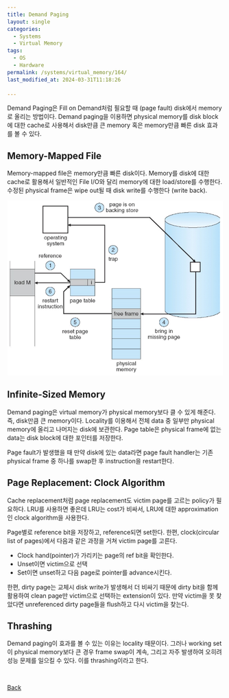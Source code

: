 ```yaml
---
title: Demand Paging
layout: single
categories:
  - Systems
  - Virtual Memory
tags:
  - OS
  - Hardware
permalink: /systems/virtual_memory/164/
last_modified_at: 2024-03-31T11:18:26

---
```


Demand Paging은 Fill on Demand처럼 필요할 때 (page fault) disk에서 memory로 올리는 방법이다.
Demand paging을 이용하면 physical memory를 disk block에 대한 cache로 사용해서 disk만큼 큰 memory 혹은 memory만큼 빠른 disk 효과를 볼 수 있다.

## Memory-Mapped File

Memory-mapped file은 memory만큼 빠른 disk이다.
Memory를 disk에 대한 cache로 활용해서 일반적인 File I/O와 달리 memory에 대한 load/store를 수행한다.
수정된 physical frame은 wipe out될 때 disk write를 수행한다 (write back).

![Memory-Mapped File](/assets/images/systems/virtual_memory/mmap.png)

## Infinite-Sized Memory

Demand paging은 virtual memory가 physical memory보다 클 수 있게 해준다.
즉, disk만큼 큰 memory이다.
Locality를 이용해서 전체 data 중 일부만 physical memory에 올리고 나머지는 disk에 보관한다.
Page table은 physical frame에 없는 data는 disk block에 대한 포인터를 저장한다.

Page fault가 발생했을 때 만약 disk에 있는 data라면 page fault handler는 기존 physical frame 중 하나를 swap한 후 instruction을 restart한다.

## Page Replacement: Clock Algorithm

Cache replacement처럼 page replacement도 victim page를 고르는 policy가 필요하다.
LRU를 사용하면 좋은데 LRU는 cost가 비싸서, LRU에 대한 approximation인 clock algorithm을 사용한다.

Page별로 reference bit을 저장하고, reference되면 set한다.
한편, clock(circular list of pages)에서 다음과 같은 과정을 거쳐 victim page를 고른다.
* Clock hand(pointer)가 가리키는 page의 ref bit을 확인한다.
* Unset이면 victim으로 선택
* Set이면 unset하고 다음 page로 pointer를 advance시킨다.

한편, dirty page는 교체시 disk write가 발생해서 더 비싸기 때문에 dirty bit을 함께 활용하여 clean page만 victim으로 선택하는 extension이 있다.
만약 victim을 못 찾았다면 unreferenced dirty page들을 flush하고 다시 victim을 찾는다.

## Thrashing

Demand paging이 효과를 볼 수 있는 이유는 locality 때문이다. 그러나 working set이 physical memory보다 큰 경우 frame swap이 계속, 그리고 자주 발생하여 오히려 성능 문제를 일으킬 수 있다.
이를 thrashing이라고 한다.

<br>

[Back](/systems/virtual_memory/)